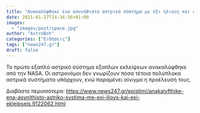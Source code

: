 ```yaml
---
title: "Ανακαλύφθηκε ένα ασυνήθιστο αστρικό σύστημα με έξι ήλιους και έξι εκλείψεις	"
date: 2021-01-27T14:34:56+01:00
images:
  - "images/post/space.jpg"
author: "AstroBot"
categories: ["Ειδήσεις"]
tags: ["news247.gr"]
draft: false
---
```


Το πρώτο εξαπλό αστρικό σύστημα εξαπλών εκλείψεων ανακαλύφθηκε από την NASA. Οι αστρονόμοι δεν γνωρίζουν πόσα τέτοια πολύπλοκα αστρικά συστήματα υπάρχουν, ενώ παραμένει αίνιγμα η προέλευσή τους.

Διαβάστε περισσότερα: https://www.news247.gr/epistimi/anakalyfthike-ena-asynithisto-astriko-systima-me-exi-ilioys-kai-exi-ekleipseis.9122062.html
